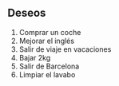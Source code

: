 ## Deseos

1. Comprar un coche
2. Mejorar el inglés
3. Salir de viaje en vacaciones
4. Bajar 2kg
5. Salir de Barcelona
6. Limpiar el lavabo
